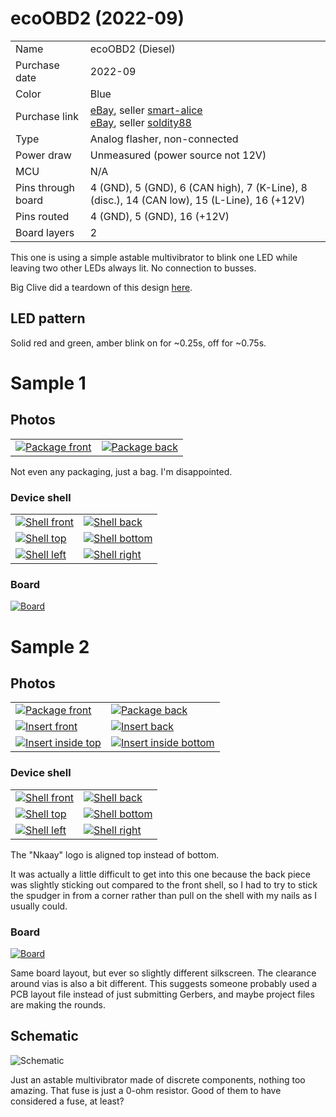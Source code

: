 ecoOBD2 (2022-09)
=================

|                    |                                                                                                                                                                                                                                                      |
|--------------------|------------------------------------------------------------------------------------------------------------------------------------------------------------------------------------------------------------------------------------------------------|
| Name               | ecoOBD2 (Diesel)                                                                                                                                                                                                                                     |
| Purchase date      | 2022-09                                                                                                                                                                                                                                              |
| Color              | Blue                                                                                                                                                                                                                                                 |
| Purchase link      | [eBay](https://www.ebay.com/itm/353104715188?var=622307849279), seller [smart-alice](https://www.ebay.com/str/moduleimage)<br>[eBay](https://www.ebay.com/itm/185419495356?var=693214925853), seller [soldity88](https://www.ebay.com/str/soldity88) |
| Type               | Analog flasher, non-connected                                                                                                                                                                                                                        |
| Power draw         | Unmeasured (power source not 12V)                                                                                                                                                                                                                    |
| MCU                | N/A                                                                                                                                                                                                                                                  |
| Pins through board | 4 (GND), 5 (GND), 6 (CAN high), 7 (K-Line), 8 (disc.), 14 (CAN low), 15 (L-Line), 16 (+12V)                                                                                                                                                          |
| Pins routed        | 4 (GND), 5 (GND), 16 (+12V)                                                                                                                                                                                                                          |
| Board layers       | 2                                                                                                                                                                                                                                                    |

This one is using a simple astable multivibrator to blink one LED while leaving
two other LEDs always lit. No connection to busses.

Big Clive did a teardown of this design [here](https://www.youtube.com/watch?v=axow7KnBtaM).

LED pattern
-----------

Solid red and green, amber blink on for ~0.25s, off for ~0.75s.

Sample 1
========

Photos
------

<table>
<tbody>
<tr>
<td><a href="1/packaging/package_front.jpg"><img src="1/thumbs/package_front_t.jpg" alt="Package front"></a></td>
<td><a href="1/packaging/package_back.jpg"><img src="1/thumbs/package_back_t.jpg" alt="Package back"></a></td>
</tr>
</tbody>
</table>

Not even any packaging, just a bag. I'm disappointed.

### Device shell

<table>
<tbody>
<tr>
<td><a href="1/shell/front.jpg"><img src="1/thumbs/front_t.jpg" alt="Shell front"></a></td>
<td><a href="1/shell/back.jpg"><img src="1/thumbs/back_t.jpg" alt="Shell back"></a></td>
</tr>
<tr>
<td><a href="1/shell/top.jpg"><img src="1/thumbs/top_t.jpg" alt="Shell top"></a></td>
<td><a href="1/shell/bottom.jpg"><img src="1/thumbs/bottom_t.jpg" alt="Shell bottom"></a></td>
</tr>
<tr>
<td><a href="1/shell/left.jpg"><img src="1/thumbs/left_t.jpg" alt="Shell left"></a></td>
<td><a href="1/shell/right.jpg"><img src="1/thumbs/right_t.jpg" alt="Shell right"></a></td>
</tr>
</tbody>
</table>

### Board

<a href="1/board/board.jpg"><img src="1/thumbs/board_t.jpg" alt="Board"></a>

Sample 2
========

Photos
------

<table>
<tbody>
<tr>
<td><a href="2/packaging/package_front.jpg"><img src="2/thumbs/package_front_t.jpg" alt="Package front"></a></td>
<td><a href="2/packaging/package_back.jpg"><img src="2/thumbs/package_back_t.jpg" alt="Package back"></a></td>
</tr>
<tr>
<td><a href="2/packaging/insert_front.jpg"><img src="2/thumbs/insert_front_t.jpg" alt="Insert front"></a></td>
<td><a href="2/packaging/insert_back.jpg"><img src="2/thumbs/insert_back_t.jpg" alt="Insert back"></a></td>
</tr>
<tr>
<td><a href="2/packaging/insert_inside_top.jpg"><img src="2/thumbs/insert_inside_top_t.jpg" alt="Insert inside top"></a></td>
<td><a href="2/packaging/insert_inside_bottom.jpg"><img src="2/thumbs/insert_inside_bottom_t.jpg" alt="Insert inside bottom"></a></td>
</tr>
</tbody>
</table>

### Device shell

<table>
<tbody>
<tr>
<td><a href="2/shell/front.jpg"><img src="2/thumbs/front_t.jpg" alt="Shell front"></a></td>
<td><a href="2/shell/back.jpg"><img src="2/thumbs/back_t.jpg" alt="Shell back"></a></td>
</tr>
<tr>
<td><a href="2/shell/top.jpg"><img src="2/thumbs/top_t.jpg" alt="Shell top"></a></td>
<td><a href="2/shell/bottom.jpg"><img src="2/thumbs/bottom_t.jpg" alt="Shell bottom"></a></td>
</tr>
<tr>
<td><a href="2/shell/left.jpg"><img src="2/thumbs/left_t.jpg" alt="Shell left"></a></td>
<td><a href="2/shell/right.jpg"><img src="2/thumbs/right_t.jpg" alt="Shell right"></a></td>
</tr>
</tbody>
</table>

The "Nkaay" logo is aligned top instead of bottom.

It was actually a little difficult to get into this one because the back piece
was slightly sticking out compared to the front shell, so I had to try to stick
the spudger in from a corner rather than pull on the shell with my nails as I
usually could.

### Board

<a href="2/board/board.jpg"><img src="2/thumbs/board_t.jpg" alt="Board"></a>

Same board layout, but ever so slightly different silkscreen. The clearance
around vias is also a bit different. This suggests someone probably used a
PCB layout file instead of just submitting Gerbers, and maybe project files
are making the rounds.

Schematic
---------

![Schematic](1/board/schematic.png)

Just an astable multivibrator made of discrete components, nothing too amazing.
That fuse is just a 0-ohm resistor. Good of them to have considered a fuse, at
least?
